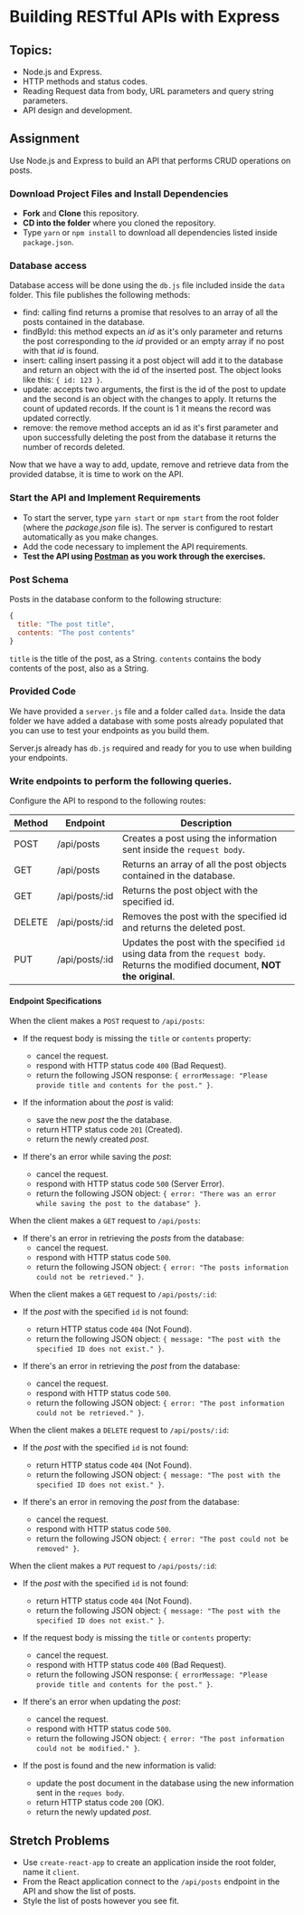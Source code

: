 # Building RESTful APIs with Express
 
## Topics:

* Node.js and Express.
* HTTP methods and status codes.
* Reading Request data from body, URL parameters and query string parameters.
* API design and development.

## Assignment

Use Node.js and Express to build an API that performs CRUD operations on posts.

### Download Project Files and Install Dependencies

* **Fork** and **Clone** this repository.
* **CD into the folder** where you cloned the repository.
* Type `yarn` or `npm install` to download all dependencies listed inside `package.json`.

### Database access

Database access will be done using the `db.js` file included inside the `data` folder. This file publishes the following methods:

* find: calling find returns a promise that resolves to an array of all the posts contained in the database.
* findById: this method expects an _id_ as it's only parameter and returns the post corresponding to the _id_ provided or an empty array if no post with that _id_ is found.
* insert: calling insert passing it a post object will add it to the database and return an object with the id of the inserted post. The object looks like this: `{ id: 123 }`.
* update: accepts two arguments, the first is the id of the post to update and the second is an object with the changes to apply. It returns the count of updated records. If the count is 1 it means the record was updated correctly.
* remove: the remove method accepts an id as it's first parameter and upon successfully deleting the post from the database it returns the number of records deleted.

Now that we have a way to add, update, remove and retrieve data from the provided databse, it is time to work on the API.

### Start the API and Implement Requirements

* To start the server, type `yarn start` or `npm start` from the root folder (where the _package.json_ file is). The server is configured to restart automatically as you make changes.
* Add the code necessary to implement the API requirements.
* **Test the API using [Postman](https://www.getpostman.com/) as you work through the exercises.**

### Post Schema

Posts in the database conform to the following structure:

```js
{
  title: "The post title",
  contents: "The post contents"
}
```

`title` is the title of the post, as a String. `contents` contains the body
contents of the post, also as a String.

### Provided Code

We have provided a `server.js` file and a folder called `data`. Inside the data folder we have added a database with some posts already populated that you can use to test your endpoints as you build them.

Server.js already has `db.js` required and ready for you to use when building your endpoints.

### Write endpoints to perform the following queries.

Configure the API to respond to the following routes:

| Method | Endpoint       | Description                                                                                                                       |
| ------ | -------------- | --------------------------------------------------------------------------------------------------------------------------------- |
| POST   | /api/posts     | Creates a post using the information sent inside the `request body`.                                                              |
| GET    | /api/posts     | Returns an array of all the post objects contained in the database.                                                               |
| GET    | /api/posts/:id | Returns the post object with the specified id.                                                                                    |
| DELETE | /api/posts/:id | Removes the post with the specified id and returns the deleted post.                                                              |
| PUT    | /api/posts/:id | Updates the post with the specified `id` using data from the `request body`. Returns the modified document, **NOT the original**. |

#### Endpoint Specifications

When the client makes a `POST` request to `/api/posts`:

* If the request body is missing the `title` or `contents` property:

  * cancel the request.
  * respond with HTTP status code `400` (Bad Request).
  * return the following JSON response: `{ errorMessage: "Please provide title and contents for the post." }`.

* If the information about the _post_ is valid:

  * save the new _post_ the the database.
  * return HTTP status code `201` (Created).
  * return the newly created _post_.

* If there's an error while saving the _post_:
  * cancel the request.
  * respond with HTTP status code `500` (Server Error).
  * return the following JSON object: `{ error: "There was an error while saving the post to the database" }`.

When the client makes a `GET` request to `/api/posts`:

* If there's an error in retrieving the _posts_ from the database:
  * cancel the request.
  * respond with HTTP status code `500`.
  * return the following JSON object: `{ error: "The posts information could not be retrieved." }`.

When the client makes a `GET` request to `/api/posts/:id`:

* If the _post_ with the specified `id` is not found:

  * return HTTP status code `404` (Not Found).
  * return the following JSON object: `{ message: "The post with the specified ID does not exist." }`.

* If there's an error in retrieving the _post_ from the database:
  * cancel the request.
  * respond with HTTP status code `500`.
  * return the following JSON object: `{ error: "The post information could not be retrieved." }`.

When the client makes a `DELETE` request to `/api/posts/:id`:

* If the _post_ with the specified `id` is not found:

  * return HTTP status code `404` (Not Found).
  * return the following JSON object: `{ message: "The post with the specified ID does not exist." }`.

* If there's an error in removing the _post_ from the database:
  * cancel the request.
  * respond with HTTP status code `500`.
  * return the following JSON object: `{ error: "The post could not be removed" }`.

When the client makes a `PUT` request to `/api/posts/:id`:

* If the _post_ with the specified `id` is not found:

  * return HTTP status code `404` (Not Found).
  * return the following JSON object: `{ message: "The post with the specified ID does not exist." }`.

* If the request body is missing the `title` or `contents` property:

  * cancel the request.
  * respond with HTTP status code `400` (Bad Request).
  * return the following JSON response: `{ errorMessage: "Please provide title and contents for the post." }`.

* If there's an error when updating the _post_:

  * cancel the request.
  * respond with HTTP status code `500`.
  * return the following JSON object: `{ error: "The post information could not be modified." }`.

* If the post is found and the new information is valid:

  * update the post document in the database using the new information sent in the `reques body`.
  * return HTTP status code `200` (OK).
  * return the newly updated _post_.

## Stretch Problems

* Use `create-react-app` to create an application inside the root folder, name it `client`.
* From the React application connect to the `/api/posts` endpoint in the API and show the list of posts.
* Style the list of posts however you see fit.
